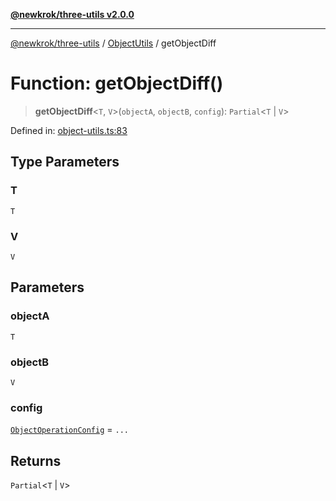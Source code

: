 [**@newkrok/three-utils v2.0.0**](../../../../README.md)

***

[@newkrok/three-utils](../../../../globals.md) / [ObjectUtils](../README.md) / getObjectDiff

# Function: getObjectDiff()

> **getObjectDiff**\<`T`, `V`\>(`objectA`, `objectB`, `config`): `Partial`\<`T` \| `V`\>

Defined in: [object-utils.ts:83](https://github.com/NewKrok/three-utils/blob/0c3b335b8b17394d6bfec6195204dc78d6827053/src/object-utils.ts#L83)

## Type Parameters

### T

`T`

### V

`V`

## Parameters

### objectA

`T`

### objectB

`V`

### config

[`ObjectOperationConfig`](../type-aliases/ObjectOperationConfig.md) = `...`

## Returns

`Partial`\<`T` \| `V`\>
